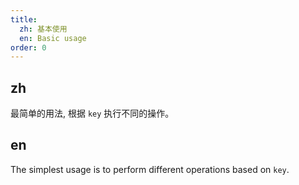 ```yaml
---
title:
  zh: 基本使用
  en: Basic usage
order: 0
---
```


## zh

最简单的用法, 根据 `key` 执行不同的操作。

## en

The simplest usage is to perform different operations based on `key`.
